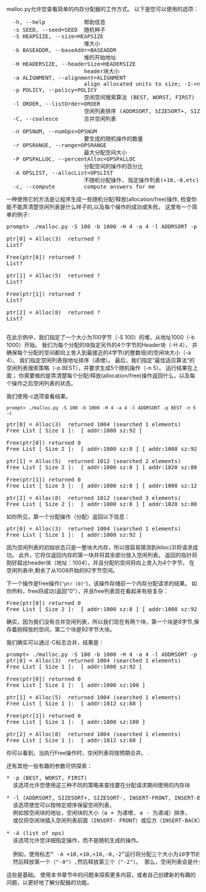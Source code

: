 malloc.py允许您查看简单的内存分配器的工作方式。 以下是您可以使用的选项：

<pre>
  -h, --help            帮助信息
  -s SEED, --seed=SEED  随机种子
  -S HEAPSIZE, --size=HEAPSIZE
                        堆大小
  -b BASEADDR, --baseAddr=BASEADDR
                        堆的开始地址
  -H HEADERSIZE, --headerSize=HEADERSIZE
                        header块大小
  -a ALIGNMENT, --alignment=ALIGNMENT
                        align allocated units to size; -1->no align
  -p POLICY, --policy=POLICY
                        空闲空间搜索算法 (BEST, WORST, FIRST)
  -l ORDER, --listOrder=ORDER
                        空闲列表排序 (ADDRSORT, SIZESORT+, SIZESORT-, INSERT-FRONT, INSERT-BACK)
  -C, --coalesce        合并空闲列表

  -n OPSNUM, --numOps=OPSNUM
                        要生成的随机操作的数量
  -r OPSRANGE, --range=OPSRANGE
                        最大分配空间大小
  -P OPSPALLOC, --percentAlloc=OPSPALLOC
                        分配空间的操作的百分比
  -A OPSLIST, --allocList=OPSLIST
                        不随机分配操作, 指定操作列表(+10,-0,etc)
  -c, --compute         compute answers for me
</pre>

一种使用它的方法是让程序生成一些随机分配/释放(allocation/free)操作,
检查你能不能弄清楚空闲列表是什么样子的,以及每个操作的成功或失败。
这里有一个简单的例子:

<pre>
prompt> ./malloc.py -S 100 -b 1000 -H 4 -a 4 -l ADDRSORT -p BEST -n 5 

ptr[0] = Alloc(3)  returned ?
List?

Free(ptr[0]) returned ?
List?

ptr[1] = Alloc(5)  returned ?
List?

Free(ptr[1]) returned ?
List?

ptr[2] = Alloc(8)  returned ?
List?

</pre>

在此示例中，我们指定了一个大小为100字节（-S 100）的堆，从地址1000（-b 1000）开始。 
我们为每个分配的块指定另外的4个字节的Header块（-H 4），
并确保每个分配的空间都向上舍入到最接近的4字节(的整数倍)的空闲块大小（-a 4）。 
我们指定空闲列表按地址排序（递增）。 
最后，我们指定“最佳适应算法”的空闲列表搜索策略（-p BEST），并要求生成5个随机操作（-n 5）。
运行结果在上面； 你需要做的是弄清楚每个分配/释放(allocation/free)操作返回什么，以及每个操作之后空闲列表的状态。

我们使用-c选项查看结果。
```shell script
prompt> ./malloc.py -S 100 -b 1000 -H 4 -a 4 -l ADDRSORT -p BEST -n 5 -c
```

<pre>
ptr[0] = Alloc(3)  returned 1004 (searched 1 elements)
Free List [ Size 1 ]:  [ addr:1008 sz:92 ]

Free(ptr[0]) returned 0
Free List [ Size 2 ]:  [ addr:1000 sz:8 ] [ addr:1008 sz:92 ]

ptr[1] = Alloc(5)  returned 1012 (searched 2 elements)
Free List [ Size 2 ]:  [ addr:1000 sz:8 ] [ addr:1020 sz:80 ]

Free(ptr[1]) returned 0
Free List [ Size 3 ]:  [ addr:1000 sz:8 ] [ addr:1008 sz:12 ] [ addr:1020 sz:80 ]

ptr[2] = Alloc(8)  returned 1012 (searched 3 elements)
Free List [ Size 2 ]:  [ addr:1000 sz:8 ] [ addr:1020 sz:80 ]
</pre>


如你所见，第一个分配操作（分配）返回以下信息：
<pre>
ptr[0] = Alloc(3)  returned 1004 (searched 1 elements)
Free List [ Size 1 ]:  [ addr:1008 sz:92 ]
</pre>

因为空闲列表的初始状态只是一整块大内存，所以很容易猜测到Alloc(3)将请求成功。
此外，它将仅返回内存的第一块并将其余部分放入空闲列表。 
返回的指针将刚好超出header块（地址：1004），并且分配的空间将向上舍入为4个字节，
在空闲列表中,剩余了从1008开始的92字节空间。

下一个操作是free操作(`"ptr [0]"`)，该操作存储前一个内存分配请求的结果。
如你所料，free将成功(返回"0"），并且free列表现在看起来有些复杂：

<pre>
Free(ptr[0]) returned 0
Free List [ Size 2 ]:  [ addr:1000 sz:8 ] [ addr:1008 sz:92 ]
</pre>

确实，因为我们没有合并空闲列表，所以我们现在有两个块，第一个块是8字节,保存着刚释放的空间，第二个块是92字节大块。

我们确实可以通过-C标志合并，结果是：

<pre>
prompt> ./malloc.py -S 100 -b 1000 -H 4 -a 4 -l ADDRSORT -p BEST -n 5 -c -C
ptr[0] = Alloc(3)  returned 1004 (searched 1 elements)
Free List [ Size 1 ]:  [ addr:1008 sz:92 ]

Free(ptr[0]) returned 0
Free List [ Size 1 ]:  [ addr:1000 sz:100 ]

ptr[1] = Alloc(5)  returned 1004 (searched 1 elements)
Free List [ Size 1 ]:  [ addr:1012 sz:88 ]

Free(ptr[1]) returned 0
Free List [ Size 1 ]:  [ addr:1000 sz:100 ]

ptr[2] = Alloc(8)  returned 1004 (searched 1 elements)
Free List [ Size 1 ]:  [ addr:1012 sz:88 ]
</pre>

你可以看到，当执行Free操作时，空闲列表将按预期合并。
.

还有其他一些有趣的参数可供探索：
<pre>
* -p (BEST, WORST, FIRST)
  该选项允许您使用这三种不同的策略来查找要在分配请求期间使用的内存块

* -l (ADDRSORT, SIZESORT+, SIZESORT-, INSERT-FRONT, INSERT-BACK)
  该选项使您可以按特定顺序保留空闲列表，
  例如按空闲块的地址，空闲块的大小（a + 为递增, a - 为递减）排序，
  或仅将空闲块插入空闲列表前面（INSERT- FRONT）或后方（INSERT-BACK）。

* -A (list of ops)
  该选项允许您详细指定操作，而不是随机生成的操作。

  例如，使用标志“ -A +10,+10,+10,-0,-2”运行将分配三个大小为10字节的块（包括Header块），
  然后释放第一个（"-0"）,然后释放第三个（"-2"）。 那么，空闲列表会是什么样？
</pre>
 
这些是基础。 使用本书章节中的问题来探索更多内容，或者自己创建新的有趣的问题，以更好地了解分配器的功能。





  

  

